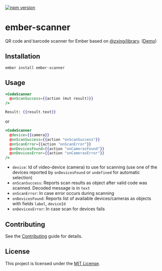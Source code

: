 [![npm version](https://badge.fury.io/js/ember-scanner.svg)](https://badge.fury.io/js/ember-scanner)

ember-scanner
==============================================================================

QR code and barcode scanner for Ember based on [@zxing/library](https://github.com/zxing-js/library). ([Demo](https://evocount.github.io/ember-scanner/))


Installation
------------------------------------------------------------------------------

```
ember install ember-scanner
```


Usage
------------------------------------------------------------------------------

```hbs
<CodeScanner
  @onScanSuccess={{action (mut result)}}
/>

Result: {{result.text}}
```

or

```hbs
<CodeScanner
  @device={{camera}}
  @onScanSuccess={{action "onScanSuccess"}}
  @onScanError={{action "onScanError"}}
  @onDevicesFound={{action "onCamerasFound"}}
  @onDevicesError={{action "onCamerasError"}}
/>
```

* `device`: Id of video-device (camera) to use for scanning (use one of the devices reported by `onDevicesFound` or `undefined` for automatic selection)
* `onScanSuccess`: Reports scan results as object after valid code was scanned. Decoded message is in `text`
* `onScanError`: In case error occurs during scanning
* `onDevicesFound`: Reports list of available devices/cameras as objects with fields `label`, `deviceId`
* `onDevicesError`: In case scan for devices fails

Contributing
------------------------------------------------------------------------------

See the [Contributing](CONTRIBUTING.md) guide for details.


License
------------------------------------------------------------------------------

This project is licensed under the [MIT License](LICENSE.md).
